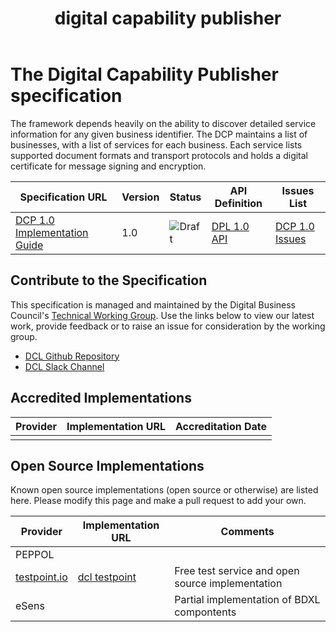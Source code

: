 ﻿---
layout: tech-page

title: digital capability publisher

permalink: /digital-capability-publisher/

---



# The Digital Capability Publisher specification



The framework depends heavily on the ability to discover detailed service information for any given business identifier.  The DCP maintains a list of businesses, with a list of services for each business. Each service lists supported document formats and transport protocols and holds a digital certificate for message signing and encryption.



| Specification URL | Version | Status | API Definition | Issues List |
| ----------------- | ------  | ------ | -------------- | -------- |
| [DCP 1.0 Implementation Guide](https://digital-capability-publisher.readthedocs.org) | 1.0 | ![Draft](http://rfc.unprotocols.org/spec:2/COSS/draft.svg)  | [DPL 1.0 API](https://tba.com.au) | [DCP 1.0 Issues](https://github.com/Digital-Business-Council/Digital-Capability-Publisher/issues)   |


## Contribute to the Specification

This specification is managed and maintained by the Digital Business Council's [Technical Working Group]("/tech-working-group").  Use the links below to view our latest work, provide feedback or to raise an issue for consideration by the working group.

* [DCL Github Repository](https://github.com/Digital-Business-Council/Digital-Capability-Publisher)
* [DCL Slack Channel](https://tba.com.au)


## Accredited Implementations

|Provider|Implementation URL|Accreditation Date|
|--------|------------------|--------|
| | | |


## Open Source Implementations

Known open source implementations (open source or otherwise) are listed here.  Please modify this page and make a pull request to add your own.

|Provider|Implementation URL|Comments|
|--------|------------------|--------|
| PEPPOL|  |  |
|[testpoint.io](http://testpoint.io/) | [dcl testpoint](http://testpoint.io/dcp)| Free test service and open source implementation |
| eSens |  | Partial implementation of BDXL compontents|


